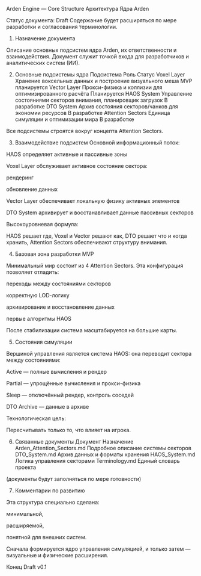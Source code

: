
Arden Engine — Core Structure
Архитектура Ядра Arden

Статус документа: Draft
Содержание будет расширяться по мере разработки и согласования терминологии.

1. Назначение документа

Описание основных подсистем ядра Arden, их ответственности и взаимодействия.
Документ служит точкой входа для разработчиков и аналитических систем (ИИ).

2. Основные подсистемы ядра
Подсистема	Роль	Статус
Voxel Layer	Хранение воксельных данных и построение визуального меша	MVP планируется
Vector Layer	Прокси-физика и коллизии для оптимизированного расчёта	Планируется
HAOS System	Управление состояниями секторов внимания, планировщик загрузок	В разработке
DTO System	Архив состояния секторов/чанков для экономии ресурсов	В разработке
Attention Sectors	Единица симуляции и оптимизации мира	В разработке

Все подсистемы строятся вокруг концепта Attention Sectors.

3. Взаимодействие подсистем
Основной информационный поток:

HAOS определяет активные и пассивные зоны

Voxel Layer обслуживает активное состояние сектора:

рендеринг

обновление данных

Vector Layer обеспечивает локальную физику активных элементов

DTO System архивирует и восстанавливает данные пассивных секторов

Высокоуровневая формула:

HAOS решает где,
Voxel и Vector решают как,
DTO решает что и когда хранить,
Attention Sectors обеспечивают структуру внимания.

4. Базовая зона разработки MVP

Минимальный мир состоит из 4 Attention Sectors.
Эта конфигурация позволяет отладить:

переходы между состояниями секторов

корректную LOD-логику

архивирование и восстановление данных

первые алгоритмы HAOS

После стабилизации система масштабируется на большие карты.

5. Состояния симуляции

Вершиной управления является система HAOS:
она переводит сектора между состояниями:

Active — полные вычисления и рендер

Partial — упрощённые вычисления и прокси-физика

Sleep — отключённый рендер, контроль соседей

DTO Archive — данные в архиве

Технологическая цель:

Пересчитывать только то, что влияет на игрока.

6. Связанные документы
Документ	Назначение
Arden_Attention_Sectors.md	Подробное описание системы секторов
DTO_System.md	Архив данных и форматы хранения
HAOS_System.md	Логика управления секторами
Terminology.md	Единый словарь проекта

(документы будут заполняться по мере готовности)

7. Комментарии по развитию

Эта структура специально сделана:

минимальной,

расширяемой,

понятной для внешних систем.

Сначала формируется ядро управления симуляцией,
и только затем — визуальные и физические расширения.

Конец Draft v0.1
